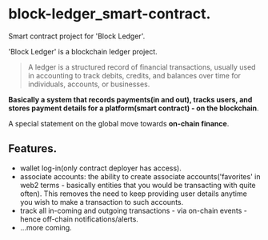 # block-ledger_smart-contract.

Smart contract project for 'Block Ledger'.

'Block Ledger' is a blockchain ledger project.

> A ledger is a structured record of financial transactions, usually used in accounting to track debits, credits, and balances over time for individuals, accounts, or businesses.

**Basically a system that records payments(in and out), tracks users, and stores payment details for a platform(smart contract) - on the blockchain**.

A special statement on the global move towards **on-chain finance**.

## Features.

- wallet log-in(only contract deployer has access).
- associate accounts: the ability to create associate accounts('favorites' in web2 terms - basically entities that you would be transacting with quite often). This removes the need to keep providing user details anytime you wish to make a transaction to such accounts.
- track all in-coming and outgoing transactions - via on-chain events - hence off-chain notifications/alerts.
- ...more coming.
